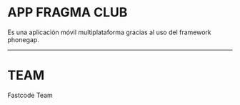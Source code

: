 APP FRAGMA CLUB
===============


Es una aplicación móvil multiplataforma gracias al uso del framework phonegap.




_____________


TEAM
====

Fastcode Team
